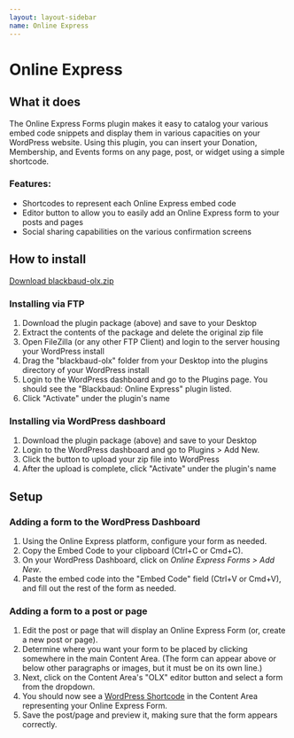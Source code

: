 ```yaml
---
layout: layout-sidebar
name: Online Express
---
```


# Online Express

## What it does

The Online Express Forms plugin makes it easy to catalog your various embed code snippets and display them in various capacities on your WordPress website. Using this plugin, you can insert your Donation, Membership, and Events forms on any page, post, or widget using a simple shortcode.

<h3>Features:</h3>

- Shortcodes to represent each Online Express embed code
- Editor button to allow you to easily add an Online Express form to your posts and pages
- Social sharing capabilities on the various confirmation screens

## How to install

<a href="#" target="_blank" class="btn btn-primary">Download blackbaud-olx.zip</a>

### Installing via FTP

1. Download the plugin package (above) and save to your Desktop
1. Extract the contents of the package and delete the original zip file
1. Open FileZilla (or any other FTP Client) and login to the server housing your WordPress install
1. Drag the "blackbaud-olx" folder from your Desktop into the plugins directory of your WordPress install
1. Login to the WordPress dashboard and go to the Plugins page. You should see the "Blackbaud: Online Express" plugin listed.
1. Click "Activate" under the plugin's name

### Installing via WordPress dashboard

1. Download the plugin package (above) and save to your Desktop
1. Login to the WordPress dashboard and go to Plugins > Add New. 
1. Click the button to upload your zip file into WordPress
1. After the upload is complete, click "Activate" under the plugin's name

## Setup

<h3>Adding a form to the WordPress Dashboard</h3>

1. Using the Online Express platform, configure your form as needed.
1. Copy the Embed Code to your clipboard (Ctrl+C or Cmd+C).
1. On your WordPress Dashboard, click on <em>Online Express Forms > Add New</em>.
1. Paste the embed code into the "Embed Code" field (Ctrl+V or Cmd+V), and fill out the rest of the form as needed.

<h3>Adding a form to a post or page</h3>

1. Edit the post or page that will display an Online Express Form (or, create a new post or page).
1. Determine where you want your form to be placed by clicking somewhere in the main Content Area. (The form can appear above or below other paragraphs or images, but it must be on its own line.)
1. Next, click on the Content Area's "OLX" editor button and select a form from the dropdown.
1. You should now see a <a href="https://en.support.wordpress.com/shortcodes/" target="_blank">WordPress Shortcode</a> in the Content Area representing your Online Express Form.
1. Save the post/page and preview it, making sure that the form appears correctly.
